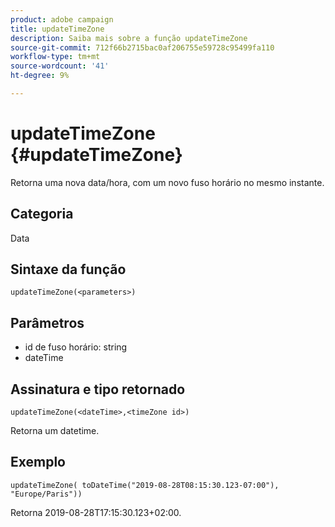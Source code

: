 ```yaml
---
product: adobe campaign
title: updateTimeZone
description: Saiba mais sobre a função updateTimeZone
source-git-commit: 712f66b2715bac0af206755e59728c95499fa110
workflow-type: tm+mt
source-wordcount: '41'
ht-degree: 9%

---
```



# updateTimeZone {#updateTimeZone}

Retorna uma nova data/hora, com um novo fuso horário no mesmo instante.

## Categoria

Data 

## Sintaxe da função

`updateTimeZone(<parameters>)`

## Parâmetros

* id de fuso horário: string
* dateTime

## Assinatura e tipo retornado

`updateTimeZone(<dateTime>,<timeZone id>)`

Retorna um datetime.

## Exemplo

`updateTimeZone( toDateTime("2019-08-28T08:15:30.123-07:00"), "Europe/Paris"))`

Retorna 2019-08-28T17:15:30.123+02:00.

<!--`updateTimeZone( toDateTime("2019-08-28T08:15:30.123-07:00"), toTimeZone("Europe/Paris")))`

Returns "2019-08-28T17:15:30.123+02:00".-->
